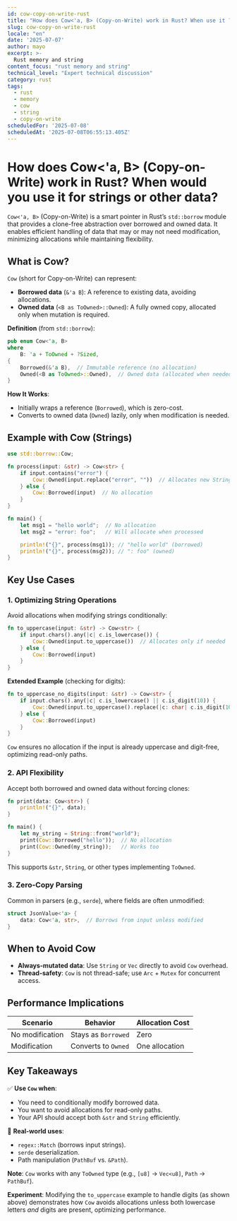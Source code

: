```yaml
---
id: cow-copy-on-write-rust
title: "How does Cow<'a, B> (Copy-on-Write) work in Rust? When use it ?"
slug: cow-copy-on-write-rust
locale: "en"
date: '2025-07-07'
author: mayo
excerpt: >-
  Rust memory and string
content_focus: "rust memory and string"
technical_level: "Expert technical discussion"
category: rust
tags:
  - rust
  - memory
  - cow
  - string
  - copy-on-write
scheduledFor: '2025-07-08'
scheduledAt: '2025-07-08T06:55:13.405Z'
---
```


# How does Cow<'a, B> (Copy-on-Write) work in Rust? When would you use it for strings or other data?

`Cow<'a, B>` (Copy-on-Write) is a smart pointer in Rust’s `std::borrow` module that provides a clone-free abstraction over borrowed and owned data. It enables efficient handling of data that may or may not need modification, minimizing allocations while maintaining flexibility.

## What is Cow?

`Cow` (short for Copy-on-Write) can represent:
- **Borrowed data** (`&'a B`): A reference to existing data, avoiding allocations.
- **Owned data** (`<B as ToOwned>::Owned`): A fully owned copy, allocated only when mutation is required.

**Definition** (from `std::borrow`):
```rust
pub enum Cow<'a, B>
where
    B: 'a + ToOwned + ?Sized,
{
    Borrowed(&'a B),  // Immutable reference (no allocation)
    Owned(<B as ToOwned>::Owned),  // Owned data (allocated when needed)
}
```

**How It Works**:
- Initially wraps a reference (`Borrowed`), which is zero-cost.
- Converts to owned data (`Owned`) lazily, only when modification is needed.

## Example with Cow<str> (Strings)

```rust
use std::borrow::Cow;

fn process(input: &str) -> Cow<str> {
    if input.contains("error") {
        Cow::Owned(input.replace("error", ""))  // Allocates new String
    } else {
        Cow::Borrowed(input)  // No allocation
    }
}

fn main() {
    let msg1 = "hello world";  // No allocation
    let msg2 = "error: foo";   // Will allocate when processed

    println!("{}", process(msg1)); // "hello world" (borrowed)
    println!("{}", process(msg2)); // ": foo" (owned)
}
```

## Key Use Cases

### 1. Optimizing String Operations
Avoid allocations when modifying strings conditionally:

```rust
fn to_uppercase(input: &str) -> Cow<str> {
    if input.chars().any(|c| c.is_lowercase()) {
        Cow::Owned(input.to_uppercase())  // Allocates only if needed
    } else {
        Cow::Borrowed(input)
    }
}
```

**Extended Example** (checking for digits):
```rust
fn to_uppercase_no_digits(input: &str) -> Cow<str> {
    if input.chars().any(|c| c.is_lowercase() || c.is_digit(10)) {
        Cow::Owned(input.to_uppercase().replace(|c: char| c.is_digit(10), ""))
    } else {
        Cow::Borrowed(input)
    }
}
```

`Cow` ensures no allocation if the input is already uppercase and digit-free, optimizing read-only paths.

### 2. API Flexibility
Accept both borrowed and owned data without forcing clones:

```rust
fn print(data: Cow<str>) {
    println!("{}", data);
}

fn main() {
    let my_string = String::from("world");
    print(Cow::Borrowed("hello"));  // No allocation
    print(Cow::Owned(my_string));   // Works too
}
```

This supports `&str`, `String`, or other types implementing `ToOwned`.

### 3. Zero-Copy Parsing
Common in parsers (e.g., `serde`), where fields are often unmodified:

```rust
struct JsonValue<'a> {
    data: Cow<'a, str>,  // Borrows from input unless modified
}
```

## When to Avoid Cow

- **Always-mutated data**: Use `String` or `Vec` directly to avoid `Cow` overhead.
- **Thread-safety**: `Cow` is not thread-safe; use `Arc` + `Mutex` for concurrent access.

## Performance Implications

| **Scenario** | **Behavior** | **Allocation Cost** |
|--------------|--------------|---------------------|
| No modification | Stays as `Borrowed` | Zero |
| Modification | Converts to `Owned` | One allocation |

## Key Takeaways

✅ **Use `Cow` when**:
- You need to conditionally modify borrowed data.
- You want to avoid allocations for read-only paths.
- Your API should accept both `&str` and `String` efficiently.

🚀 **Real-world uses**:
- `regex::Match` (borrows input strings).
- `serde` deserialization.
- Path manipulation (`PathBuf` vs. `&Path`).

**Note**: `Cow` works with any `ToOwned` type (e.g., `[u8]` → `Vec<u8]`, `Path` → `PathBuf`).

**Experiment**: Modifying the `to_uppercase` example to handle digits (as shown above) demonstrates how `Cow` avoids allocations unless both lowercase letters *and* digits are present, optimizing performance.
